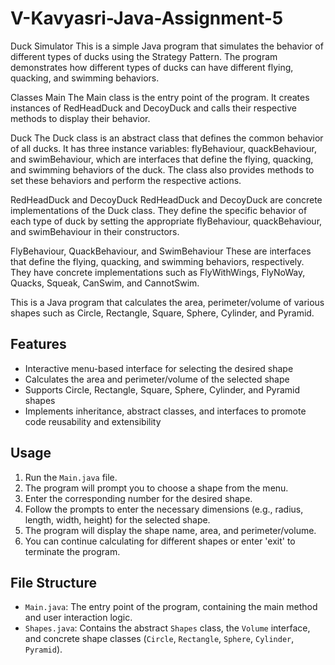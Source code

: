 # V-Kavyasri-Java-Assignment-5
Duck Simulator
This is a simple Java program that simulates the behavior of different types of ducks using the Strategy Pattern. The program demonstrates how different types of ducks can have different flying, quacking, and swimming behaviors.

Classes
Main
The Main class is the entry point of the program. It creates instances of RedHeadDuck and DecoyDuck and calls their respective methods to display their behavior.

Duck
The Duck class is an abstract class that defines the common behavior of all ducks. It has three instance variables: flyBehaviour, quackBehaviour, and swimBehaviour, which are interfaces that define the flying, quacking, and swimming behaviors of the duck. The class also provides methods to set these behaviors and perform the respective actions.

RedHeadDuck and DecoyDuck
RedHeadDuck and DecoyDuck are concrete implementations of the Duck class. They define the specific behavior of each type of duck by setting the appropriate flyBehaviour, quackBehaviour, and swimBehaviour in their constructors.

FlyBehaviour, QuackBehaviour, and SwimBehaviour
These are interfaces that define the flying, quacking, and swimming behaviors, respectively. They have concrete implementations such as FlyWithWings, FlyNoWay, Quacks, Squeak, CanSwim, and CannotSwim.

This is a Java program that calculates the area, perimeter/volume of various shapes such as Circle, Rectangle, Square, Sphere, Cylinder, and Pyramid.

## Features

- Interactive menu-based interface for selecting the desired shape
- Calculates the area and perimeter/volume of the selected shape
- Supports Circle, Rectangle, Square, Sphere, Cylinder, and Pyramid shapes
- Implements inheritance, abstract classes, and interfaces to promote code reusability and extensibility

## Usage

1. Run the `Main.java` file.
2. The program will prompt you to choose a shape from the menu.
3. Enter the corresponding number for the desired shape.
4. Follow the prompts to enter the necessary dimensions (e.g., radius, length, width, height) for the selected shape.
5. The program will display the shape name, area, and perimeter/volume.
6. You can continue calculating for different shapes or enter 'exit' to terminate the program.

## File Structure

- `Main.java`: The entry point of the program, containing the main method and user interaction logic.
- `Shapes.java`: Contains the abstract `Shapes` class, the `Volume` interface, and concrete shape classes (`Circle`, `Rectangle`, `Sphere`, `Cylinder`, `Pyramid`).
